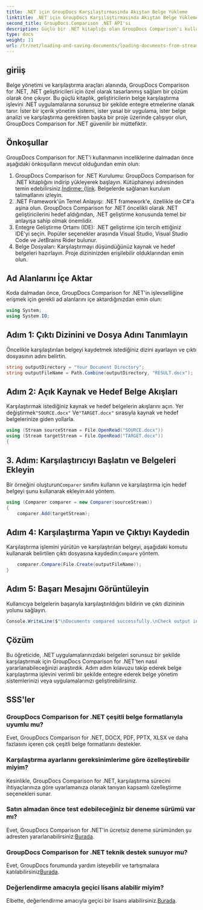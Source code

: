 ```yaml
---
title: .NET için GroupDocs Karşılaştırmasında Akıştan Belge Yükleme
linktitle: .NET için GroupDocs Karşılaştırmasında Akıştan Belge Yükleme
second_title: GroupDocs.Comparison .NET API'si
description: Güçlü bir .NET kitaplığı olan GroupDocs Comparison'ı kullanarak .NET uygulamalarındaki belgeleri zahmetsizce nasıl karşılaştıracağınızı öğrenin.
type: docs
weight: 11
url: /tr/net/loading-and-saving-documents/loading-documents-from-stream/
---
```

## giriiş
Belge yönetimi ve karşılaştırma araçları alanında, GroupDocs Comparison for .NET, .NET geliştiricileri için özel olarak tasarlanmış sağlam bir çözüm olarak öne çıkıyor. Bu güçlü kitaplık, geliştiricilerin belge karşılaştırma işlevini .NET uygulamalarına sorunsuz bir şekilde entegre etmelerine olanak tanır. İster bir içerik yönetim sistemi, ister yasal bir uygulama, ister belge analizi ve karşılaştırma gerektiren başka bir proje üzerinde çalışıyor olun, GroupDocs Comparison for .NET güvenilir bir müttefiktir.
## Önkoşullar
GroupDocs Comparison for .NET'i kullanmanın inceliklerine dalmadan önce aşağıdaki önkoşulların mevcut olduğundan emin olun:
1.  GroupDocs Comparison for .NET Kurulumu: GroupDocs Comparison for .NET kitaplığını indirip yükleyerek başlayın. Kütüphaneyi adresinden temin edebilirsiniz.[İndirme: {link](https://releases.groupdocs.com/comparison/net/). Belgelerde sağlanan kurulum talimatlarını izleyin.
2. .NET Framework'ün Temel Anlayışı: .NET framework'e, özellikle de C#'a aşina olun. GroupDocs Comparison for .NET öncelikli olarak .NET geliştiricilerini hedef aldığından, .NET geliştirme konusunda temel bir anlayışa sahip olmak önemlidir.
3. Entegre Geliştirme Ortamı (IDE): .NET geliştirme için tercih ettiğiniz IDE'yi seçin. Popüler seçenekler arasında Visual Studio, Visual Studio Code ve JetBrains Rider bulunur.
4. Belge Dosyaları: Karşılaştırmayı düşündüğünüz kaynak ve hedef belgeleri hazırlayın. Proje dizininizden erişilebilir olduklarından emin olun.

## Ad Alanlarını İçe Aktar
Koda dalmadan önce, GroupDocs Comparison for .NET'in işlevselliğine erişmek için gerekli ad alanlarını içe aktardığınızdan emin olun:
```csharp
using System;
using System.IO;
```
## Adım 1: Çıktı Dizinini ve Dosya Adını Tanımlayın
Öncelikle karşılaştırılan belgeyi kaydetmek istediğiniz dizini ayarlayın ve çıktı dosyasının adını belirtin.
```csharp
string outputDirectory = "Your Document Directory";
string outputFileName = Path.Combine(outputDirectory, "RESULT.docx");
```
## Adım 2: Açık Kaynak ve Hedef Belge Akışları
 Karşılaştırmak istediğiniz kaynak ve hedef belgelerin akışlarını açın. Yer değiştirmek`"SOURCE.docx"` Ve`"TARGET.docx"` sırasıyla kaynak ve hedef belgelerinize giden yollarla.
```csharp
using (Stream sourceStream = File.OpenRead("SOURCE.docx"))
using (Stream targetStream = File.OpenRead("TARGET.docx"))
{
```
## 3. Adım: Karşılaştırıcıyı Başlatın ve Belgeleri Ekleyin
 Bir örneğini oluşturun`Comparer` sınıfını kullanın ve karşılaştırma için hedef belgeyi şunu kullanarak ekleyin:`Add` yöntem.
```csharp
using (Comparer comparer = new Comparer(sourceStream))
{
    comparer.Add(targetStream);
```
## Adım 4: Karşılaştırma Yapın ve Çıktıyı Kaydedin
 Karşılaştırma işlemini yürütün ve karşılaştırılan belgeyi, aşağıdaki komutu kullanarak belirtilen çıktı dosyasına kaydedin:`Compare` yöntem.
```csharp
    comparer.Compare(File.Create(outputFileName));
}
```
## Adım 5: Başarı Mesajını Görüntüleyin
Kullanıcıya belgelerin başarıyla karşılaştırıldığını bildirin ve çıktı dizininin yolunu sağlayın.
```csharp
Console.WriteLine($"\nDocuments compared successfully.\nCheck output in {outputDirectory}.");
```

## Çözüm
Bu öğreticide, .NET uygulamalarınızdaki belgeleri sorunsuz bir şekilde karşılaştırmak için GroupDocs Comparison for .NET'ten nasıl yararlanabileceğinizi araştırdık. Adım adım kılavuzu takip ederek belge karşılaştırma işlevini verimli bir şekilde entegre ederek belge yönetim sistemlerinizi veya uygulamalarınızı geliştirebilirsiniz.
## SSS'ler
### GroupDocs Comparison for .NET çeşitli belge formatlarıyla uyumlu mu?
Evet, GroupDocs Comparison for .NET, DOCX, PDF, PPTX, XLSX ve daha fazlasını içeren çok çeşitli belge formatlarını destekler.
### Karşılaştırma ayarlarını gereksinimlerime göre özelleştirebilir miyim?
Kesinlikle, GroupDocs Comparison for .NET, karşılaştırma sürecini ihtiyaçlarınıza göre uyarlamanıza olanak tanıyan kapsamlı özelleştirme seçenekleri sunar.
### Satın almadan önce test edebileceğiniz bir deneme sürümü var mı?
 Evet, GroupDocs Comparison for .NET'in ücretsiz deneme sürümünden şu adresten yararlanabilirsiniz:[Burada](https://releases.groupdocs.com/).
### GroupDocs Comparison for .NET teknik destek sunuyor mu?
Evet, GroupDocs forumunda yardım isteyebilir ve tartışmalara katılabilirsiniz[Burada](https://forum.groupdocs.com/c/comparison/12).
### Değerlendirme amacıyla geçici lisans alabilir miyim?
 Elbette, değerlendirme amacıyla geçici bir lisans alabilirsiniz.[Burada](https://purchase.groupdocs.com/temporary-license/).
